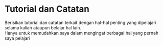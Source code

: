 # Tutorial dan Catatan
Berisikan tutorial dan catatan terkait dengan hal-hal penting yang dipelajari selama kuliah ataupun belajar hal lain.<br>
Hanya untuk memudahkan saya dalam mengingat berbagai hal yang pernah saya pelajari
